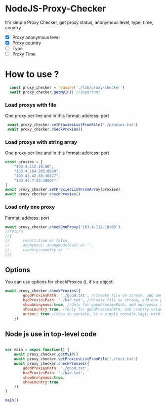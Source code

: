 # NodeJS-Proxy-Checker
It's simple Proxy Checker, get proxy status, anonymous level, type, time, country

- [x] Proxy anonymous level 
- [X] Proxy country
- [ ] Type 
- [ ] Proxy Time 

# How to use ?

````javascript
  const proxy_checker = require('./lib/proxy-checker')
  await proxy_checker.getMyIP() //Important
````
### Load proxys with file

One proxy per line and in this format: address: port

````javascript
 await proxy_checker.setProxiesListFromFile('./proxies.txt')
 await proxy_checker.checkProxies()
````

### Load proxys with string array

One proxy per line and in this format: address: port

````javascript
const proxies = [
    "103.4.112.18:80",
    "103.4.164.205:8080",
    "103.43.42.85:30477",
    "103.43.7.93:30004",
]
await proxy_checker.setProxiesListFromArray(proxies)
await proxy_checker.checkProxies()
````

### Load only one proxy

Format: address: port

````javascript
await proxy_checker.checkOneProxy('103.4.112.18:80')
//return
//{
//      result:true or false,
//      anonymous: anonymouslevel or '',
//      country:country or ''
//}
````

## Options

You can use options for checkProxies (), it's a object:

````javascript
await proxy_checker.checkProxies({
        goodProxiesPath: './good.txt', //Create file on stream, add one per line functional proxies (address:port)
        badProxiesPath: './bad.txt', //Create file on stream, add one per line bad proxies (address:port)
        showAnonymous:true, //Only for goodProxiesPath, add anonymous value  (address:port:anonymous)
        showCountry:true, //Only for goodProxiesPath, add country value  (address:port:country)
        output: true //Show in console, it's simple console.log() with color (dead proxy = red / good proxy = green) and proxy information
    })
````

## Node js use in top-level code

````javascript

var main = async function() {
    await proxy_checker.getMyIP()
    await proxy_checker.setProxiesListFromFile('./test.txt')
    await proxy_checker.checkProxies({
        goodProxiesPath: './good.txt',
        badProxiesPath: './bad.txt',
        showAnonymous:true,
        showCountry:true
    })
}

main()
````



